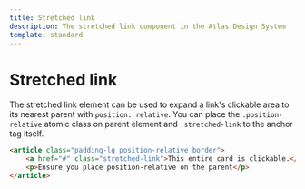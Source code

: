 ```yaml
---
title: Stretched link
description: The stretched link component in the Atlas Design System
template: standard
---
```


# Stretched link

The stretched link element can be used to expand a link's clickable area to its nearest parent with `position: relative`. You can place the `.position-relative` atomic class on parent element and `.stretched-link` to the anchor tag itself.

```html
<article class="padding-lg position-relative border">
	<a href="#" class="stretched-link">This entire card is clickable.</a>
	<p>Ensure you place position-relative on the parent</p>
</article>
```

